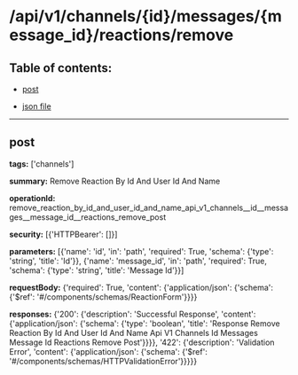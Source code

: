 # /api/v1/channels/{id}/messages/{message_id}/reactions/remove

## Table of contents:
- [post](#post)

- [json file](./_api_v1_channels_{id}_messages_{message_id}_reactions_remove.json)

---
<a name="post"></a>
## post

**tags:** ['channels']

**summary:** Remove Reaction By Id And User Id And Name

**operationId:** remove_reaction_by_id_and_user_id_and_name_api_v1_channels__id__messages__message_id__reactions_remove_post

**security:** [{'HTTPBearer': []}]

**parameters:** [{'name': 'id', 'in': 'path', 'required': True, 'schema': {'type': 'string', 'title': 'Id'}}, {'name': 'message_id', 'in': 'path', 'required': True, 'schema': {'type': 'string', 'title': 'Message Id'}}]

**requestBody:** {'required': True, 'content': {'application/json': {'schema': {'$ref': '#/components/schemas/ReactionForm'}}}}

**responses:** {'200': {'description': 'Successful Response', 'content': {'application/json': {'schema': {'type': 'boolean', 'title': 'Response Remove Reaction By Id And User Id And Name Api V1 Channels  Id  Messages  Message Id  Reactions Remove Post'}}}}, '422': {'description': 'Validation Error', 'content': {'application/json': {'schema': {'$ref': '#/components/schemas/HTTPValidationError'}}}}}


